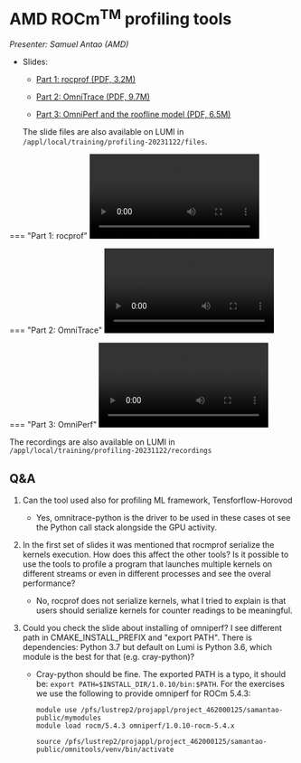 # AMD ROCm<sup>TM</sup> profiling tools

<em>Presenter: Samuel Antao (AMD)</em>

-   Slides:

    -   [Part 1: rocprof (PDF, 3.2M)](https://462000265.lumidata.eu/profiling-20231122/files/02a_AMD_ROCm_profiling_tools_rocprof.pdf)

    -   [Part 2: OmniTrace (PDF, 9.7M)](https://462000265.lumidata.eu/profiling-20231122/files/02b_AMD_ROCm_profiling_tools_omnitrace.pdf)

    -   [Part 3: OmniPerf and the roofline model (PDF, 6.5M)](https://462000265.lumidata.eu/profiling-20231122/files/02c_AMD_ROCm_profiling_tools_omniperf_and_roofline.pdf)

    The slide files are also available on LUMI in
    `/appl/local/training/profiling-20231122/files`.

<!--
-   Recording in `/appl/local/training/profiling-20231122/recordings/02_Intro_rocprof.mp4`
-->


=== "Part 1: rocprof"
    <video src="https://462000265.lumidata.eu/profiling-20231122/recordings/02a_AMD_tools__rocprof.mp4" controls="controls"></video>

=== "Part 2: OmniTrace"
    <video src="https://462000265.lumidata.eu/profiling-20231122/recordings/02b_AMD_tools__OmniTrace.mp4" controls="controls"></video>

=== "Part 3: OmniPerf"
    <video src="https://462000265.lumidata.eu/profiling-20231122/recordings/02c_AMD_tools__OmniPerf.mp4" controls="controls"></video>

The recordings are also available on LUMI in
`/appl/local/training/profiling-20231122/recordings`


## Q&A

1.  Can the tool used also for profiling ML framework, Tensforflow-Horovod

    -   Yes, omnitrace-python is the driver to be used in these cases ot see the Python call stack alongside the GPU activity.

2.  In the first set of slides it was mentioned that rocmprof serialize the kernels execution. How does this affect the other tools? Is it possible to use the tools to profile a program that launches multiple kernels on different streams or even in different processes and see the overal performance?

    -   No, rocprof does not serialize kernels, what I tried to explain is that users should serialize kernels for counter readings to be meaningful.

3.  Could you check the slide about installing of omniperf? I see different path in CMAKE_INSTALL_PREFIX and "export PATH". There is dependencies: Python 3.7 but default on Lumi is Python 3.6, which module is the best for that (e.g. cray-python)?


    -   Cray-python should be fine. The exported PATH is a typo, it should be: `export PATH=$INSTALL_DIR/1.0.10/bin:$PATH`. For the exercises we use the following to provide omniperf for ROCm 5.4.3:

        ```
        module use /pfs/lustrep2/projappl/project_462000125/samantao-public/mymodules
        module load rocm/5.4.3 omniperf/1.0.10-rocm-5.4.x

        source /pfs/lustrep2/projappl/project_462000125/samantao-public/omnitools/venv/bin/activate
        ```

